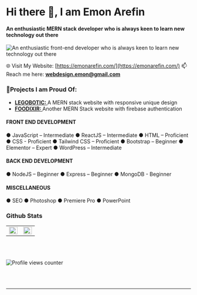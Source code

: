 # Hi there 👋, I am Emon Arefin
#### An enthusiastic MERN stack developer who is always keen to learn new technology out there
![An enthusiastic front-end developer who is always keen to learn new technology out there](https://media.licdn.com/dms/image/D5616AQG2NOzOuLbvMg/profile-displaybackgroundimage-shrink_350_1400/0/1684792754355?e=1691020800&v=beta&t=iwsuEl3H2XnVEVW3GlG650Y0QSdQzjZ3_vfu8cZ8gJg)

🌐 Visit My Website: [https://emonarefin.com/](https://emonarefin.com/)
📫 Reach me here: **webdesign.emon@gmail.com**
 
### 📃Projects I am Proud Of: 

- <a target="_blank" href="https://silver-stroopwafel-4a0ee3.netlify.app/" style="font-weight:bold" align="left">LEGOBOTIC: </a> <span> A MERN stack website with responsive unique design  </span> 
- <a target="_blank" href="https://assignment10-2757a.web.app/" style="font-weight:bold" align="left">FOODIXIR: </a> <span> Another MERN Stack website with firebase authentication </span> 

#### FRONT END DEVELOPMENT
● JavaScript – Intermediate ● ReactJS – Intermediate ● HTML – Proficient   ● CSS - Proficient ● Tailwind CSS – Proficient ● Bootstrap – Beginner
● Elementor – Expert ● WordPress – Intermediate 
#### BACK END DEVELOPMENT
● NodeJS – Beginner ● Express – Beginner ● MongoDB - Beginner
#### MISCELLANEOUS
● SEO ● Photoshop ● Premiere Pro ● PowerPoint


### Github Stats  
<table><tr><td valign="top" width="50%">

<img src="https://github-readme-stats.vercel.app/api?username=emon360arefin&show_icons=true&count_private=true&hide_border=true" align="left" style="width: 100%" />

</td><td valign="top" width="50%">

<img src="https://github-readme-stats.vercel.app/api/top-langs/?username=emon360arefin&hide_border=true&layout=compact" align="left" style="width: 100%" />

</td></tr></table>  

<br/>  

  

<br/>  

![Profile views counter](https://komarev.com/ghpvc/?username=emon360arefin&&style=flat-square)  
  

<br/>  


<br />

----


